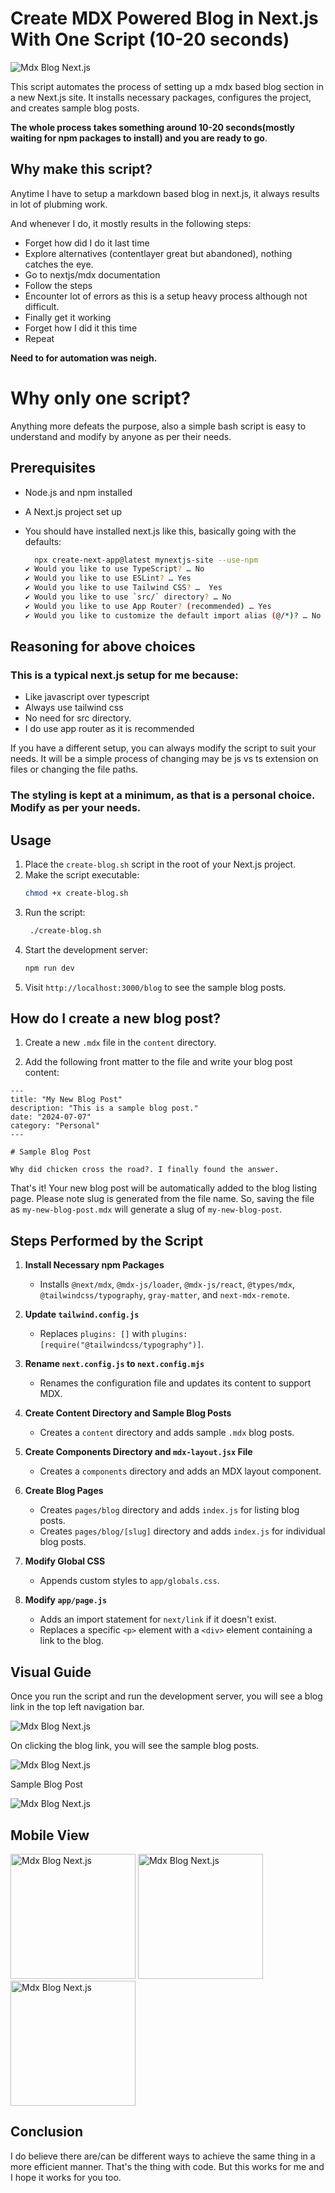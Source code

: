 # Create MDX Powered Blog in Next.js With One Script (10-20 seconds)

![Mdx Blog Next.js](https://raw.githubusercontent.com/dbanswan/create-nextjs-blog-mdx/main/sample-images/1.png)

This script automates the process of setting up a mdx based blog section in a new Next.js site. It installs necessary packages, configures the project, and creates sample blog posts.

**The whole process takes something around 10-20 seconds(mostly waiting for npm packages to install) and you are ready to go**.

## Why make this script?

Anytime I have to setup a markdown based blog in next.js, it always results in lot of plubming work.

And whenever I do, it mostly results in the following steps:

- Forget how did I do it last time
- Explore alternatives (contentlayer great but abandoned), nothing catches the eye.
- Go to nextjs/mdx documentation
- Follow the steps
- Encounter lot of errors as this is a setup heavy process although not difficult.
- Finally get it working
- Forget how I did it this time
- Repeat

**Need to for automation was neigh.**

# Why only one script?

Anything more defeats the purpose, also a simple bash script is easy to understand and modify by anyone as per their needs.

## Prerequisites

- Node.js and npm installed
- A Next.js project set up
- You should have installed next.js like this, basically going with the defaults:

  ```sh
    npx create-next-app@latest mynextjs-site --use-npm                                                               ok
  ✔ Would you like to use TypeScript? … No
  ✔ Would you like to use ESLint? … Yes
  ✔ Would you like to use Tailwind CSS? …  Yes
  ✔ Would you like to use `src/` directory? … No
  ✔ Would you like to use App Router? (recommended) … Yes
  ✔ Would you like to customize the default import alias (@/*)? … No
  ```

## Reasoning for above choices

### This is a typical next.js setup for me because:

- Like javascript over typescript
- Always use tailwind css
- No need for src directory.
- I do use app router as it is recommended

If you have a different setup, you can always modify the script to suit your needs. It will be a simple process of changing may be js vs ts extension on files or changing the file paths.

### The styling is kept at a minimum, as that is a personal choice. Modify as per your needs.

## Usage

1. Place the `create-blog.sh` script in the root of your Next.js project.
2. Make the script executable:
   ```sh
   chmod +x create-blog.sh
   ```
3. Run the script:
   ```sh
    ./create-blog.sh
   ```
4. Start the development server:
   ```sh
   npm run dev
   ```
5. Visit `http://localhost:3000/blog` to see the sample blog posts.

## How do I create a new blog post?

1. Create a new `.mdx` file in the `content` directory.

2. Add the following front matter to the file and write your blog post content:

```mdx
---
title: "My New Blog Post"
description: "This is a sample blog post."
date: "2024-07-07"
category: "Personal"
---

# Sample Blog Post

Why did chicken cross the road?. I finally found the answer.
```

That's it! Your new blog post will be automatically added to the blog listing page. Please note slug is generated from the file name. So, saving the file as `my-new-blog-post.mdx` will generate a slug of `my-new-blog-post`.

## Steps Performed by the Script

1. **Install Necessary npm Packages**

   - Installs `@next/mdx`, `@mdx-js/loader`, `@mdx-js/react`, `@types/mdx`, `@tailwindcss/typography`, `gray-matter`, and `next-mdx-remote`.

2. **Update `tailwind.config.js`**

   - Replaces `plugins: []` with `plugins: [require("@tailwindcss/typography")]`.

3. **Rename `next.config.js` to `next.config.mjs`**

   - Renames the configuration file and updates its content to support MDX.

4. **Create Content Directory and Sample Blog Posts**

   - Creates a `content` directory and adds sample `.mdx` blog posts.

5. **Create Components Directory and `mdx-layout.jsx` File**

   - Creates a `components` directory and adds an MDX layout component.

6. **Create Blog Pages**

   - Creates `pages/blog` directory and adds `index.js` for listing blog posts.
   - Creates `pages/blog/[slug]` directory and adds `index.js` for individual blog posts.

7. **Modify Global CSS**

   - Appends custom styles to `app/globals.css`.

8. **Modify `app/page.js`**
   - Adds an import statement for `next/link` if it doesn't exist.
   - Replaces a specific `<p>` element with a `<div>` element containing a link to the blog.

## Visual Guide

Once you run the script and run the development server, you will see a blog link in the top left navigation bar.

![Mdx Blog Next.js](https://raw.githubusercontent.com/dbanswan/create-nextjs-blog-mdx/main/sample-images/1.png)

On clicking the blog link, you will see the sample blog posts.

![Mdx Blog Next.js](https://raw.githubusercontent.com/dbanswan/create-nextjs-blog-mdx/main/sample-images/2.png)

Sample Blog Post

![Mdx Blog Next.js](https://raw.githubusercontent.com/dbanswan/create-nextjs-blog-mdx/main/sample-images/3.png)

## Mobile View

<img src="https://raw.githubusercontent.com/dbanswan/create-nextjs-blog-mdx/main/sample-images/4.png" alt="Mdx Blog Next.js" width="200"/>

<img src="https://raw.githubusercontent.com/dbanswan/create-nextjs-blog-mdx/main/sample-images/5.png" alt="Mdx Blog Next.js" width="200"/>

<img src="https://raw.githubusercontent.com/dbanswan/create-nextjs-blog-mdx/main/sample-images/6.png" alt="Mdx Blog Next.js" width="200"/>

## Conclusion

I do believe there are/can be different ways to achieve the same thing in a more efficient manner. That's the thing with code. But this works for me and I hope it works for you too.
